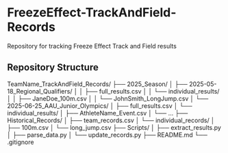 # FreezeEffect-TrackAndField-Records
Repository for tracking Freeze Effect Track and Field results

## Repository Structure

TeamName_TrackAndField_Records/
├── 2025_Season/
│   ├── 2025-05-18_Regional_Qualifiers/
│   │   ├── full_results.csv
│   │   └── individual_results/
│   │       ├── JaneDoe_100m.csv
│   │       └── JohnSmith_LongJump.csv
│   └── 2025-06-25_AAU_Junior_Olympics/
│       ├── full_results.csv
│       └── individual_results/
│           ├── AthleteName_Event.csv
│           └── ...
├── Historical_Records/
│   ├── team_records.csv
│   └── individual_records/
│       ├── 100m.csv
│       └── long_jump.csv
├── Scripts/
│   ├── extract_results.py
│   ├── parse_data.py
│   └── update_records.py
├── README.md
└── .gitignore
